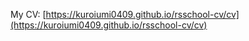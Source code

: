 My CV: [https://kuroiumi0409.github.io/rsschool-cv/cv](https://kuroiumi0409.github.io/rsschool-cv/cv)